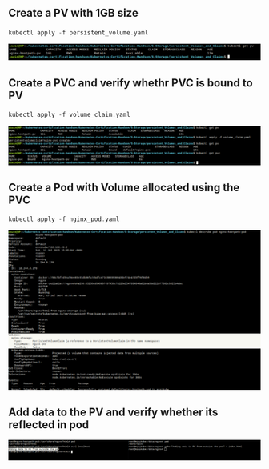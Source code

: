 
## Create a PV with 1GB size

```go
kubectl apply -f persistent_volume.yaml
```

![alt text](./images/image.png)

## Create a PVC and verify whethr PVC is bound to PV

```go
kubectl apply -f volume_claim.yaml
```

![alt text](./images/image-1.png)

## Create a Pod with Volume allocated using the PVC

```go
kubectl apply -f nginx_pod.yaml
```

![alt text](./images/image-2.png)

## Add data to the PV and verify whether its reflected in pod

![alt text](./images/image-3.png)

